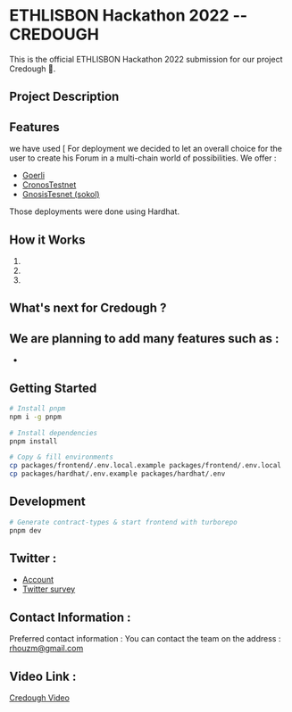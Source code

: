 
# ETHLISBON Hackathon 2022 -- CREDOUGH 

This is the official ETHLISBON Hackathon 2022 submission for our project Credough 🌈. 

## Project Description 




## Features 

 we have used [ For deployment we decided to let an overall choice for the user to create his Forum in a multi-chain world of possibilities. We offer : 
- [Goerli](https://goerli.etherscan.io/address/0x79fbae85d230fa05b117c102d8e1f808dedd7c67#code) 
- [CronosTestnet]() 
- [GnosisTesnet (sokol)]() 

Those deployments were done using Hardhat.  

## How it Works

1. 
2. 
3.  


## What's next for Credough ? 

We are planning to add many features such as : 
- 
- 


## Getting Started

```bash
# Install pnpm
npm i -g pnpm

# Install dependencies
pnpm install

# Copy & fill environments
cp packages/frontend/.env.local.example packages/frontend/.env.local
cp packages/hardhat/.env.example packages/hardhat/.env
```


## Development

```bash
# Generate contract-types & start frontend with turborepo
pnpm dev
```


## Twitter :   

- [Account](https://twitter.com/Credough_) 
- [Twitter survey](https://twitter.com/Credough_) 


## Contact Information :

Preferred contact information : You can contact the team on the address : rhouzm@gmail.com 

## Video Link : 

[Credough Video]() 







